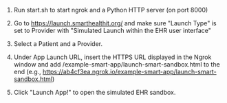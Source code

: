 1. Run start.sh to start ngrok and a Python HTTP server (on port 8000)

2. Go to https://launch.smarthealthit.org/ and make sure "Launch Type" is set to Provider with "Simulated Launch within the EHR user interface"

3. Select a Patient and a Provider.

4. Under App Launch URL, insert the HTTPS URL displayed in the Ngrok window 
and add /example-smart-app/launch-smart-sandbox.html to the end (e.g., https://ab4cf3ea.ngrok.io/example-smart-app/launch-smart-sandbox.html)

5. Click "Launch App!" to open the simulated EHR sandbox.

